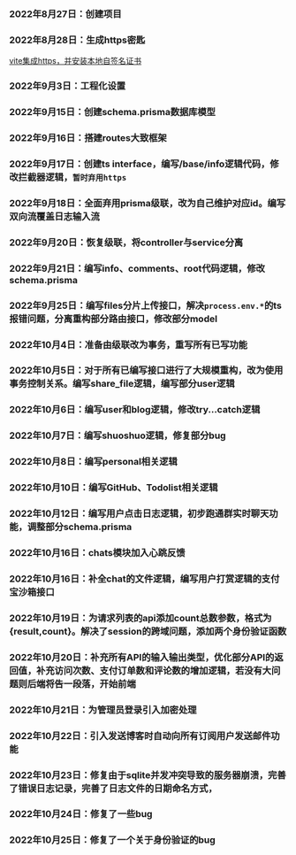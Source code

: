 ### 2022年8月27日：创建项目

### 2022年8月28日：生成https密匙

[vite集成https，并安装本地自签名证书](https://zhuanlan.zhihu.com/p/551720193)

### 2022年9月3日：工程化设置

### 2022年9月15日：创建schema.prisma数据库模型

### 2022年9月16日：搭建routes大致框架

### 2022年9月17日：创建ts interface，编写/base/info逻辑代码，修改拦截器逻辑，`暂时弃用https`

### 2022年9月18日：全面弃用prisma级联，改为自己维护对应id。编写双向流覆盖日志输入流

### 2022年9月20日：恢复级联，将controller与service分离

### 2022年9月21日：编写info、comments、root代码逻辑，修改schema.prisma

### 2022年9月25日：编写files分片上传接口，解决`process.env.*`的ts报错问题，分离重构部分路由接口，修改部分model

### 2022年10月4日：准备由级联改为事务，重写所有已写功能

### 2022年10月5日：对于所有已编写接口进行了大规模重构，改为使用事务控制关系。编写share_file逻辑，编写部分user逻辑

### 2022年10月6日：编写user和blog逻辑，修改try...catch逻辑

### 2022年10月7日：编写shuoshuo逻辑，修复部分bug

### 2022年10月8日：编写personal相关逻辑

### 2022年10月10日：编写GitHub、Todolist相关逻辑

### 2022年10月12日：编写用户点击日志逻辑，初步跑通群实时聊天功能，调整部分schema.prisma

### 2022年10月16日：chats模块加入心跳反馈

### 2022年10月16日：补全chat的文件逻辑，编写用户打赏逻辑的支付宝沙箱接口

### 2022年10月19日：为请求列表的api添加count总数参数，格式为{result,count}。解决了session的跨域问题，添加两个身份验证函数

### 2022年10月20日：补充所有API的输入输出类型，优化部分API的返回值，补充访问次数、支付订单数和评论数的增加逻辑，若没有大问题则后端将告一段落，开始前端

### 2022年10月21日：为管理员登录引入加密处理

### 2022年10月22日：引入发送博客时自动向所有订阅用户发送邮件功能

### 2022年10月23日：修复由于sqlite并发冲突导致的服务器崩溃，完善了错误日志记录，完善了日志文件的日期命名方式，

### 2022年10月24日：修复了一些bug

### 2022年10月25日：修复了一个关于身份验证的bug